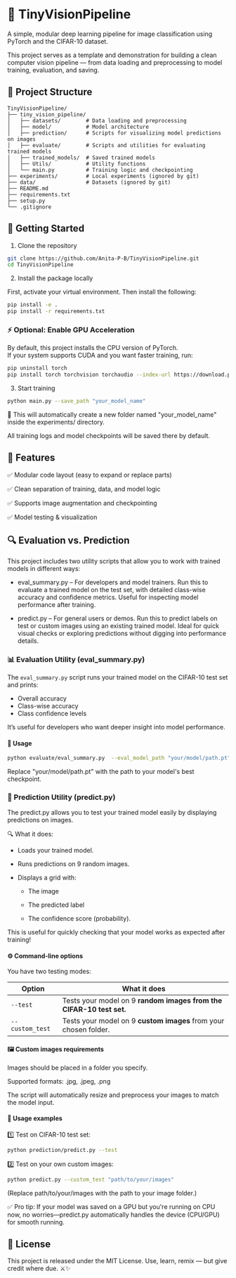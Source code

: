 # 🐉 TinyVisionPipeline
A simple, modular deep learning pipeline for image classification using PyTorch and the CIFAR-10 dataset.

This project serves as a template and demonstration for building a clean computer vision pipeline — from data loading and preprocessing to model training, evaluation, and saving.

## 📁 Project Structure
```
TinyVisionPipeline/
├── tiny_vision_pipeline/
│   ├── datasets/        # Data loading and preprocessing
│   ├── model/           # Model architecture
│   ├── prediction/      # Scripts for visualizing model predictions on images
│   ├── evaluate/        # Scripts and utilities for evaluating trained models
│   ├── trained_models/  # Saved trained models
│   ├── Utils/           # Utility functions
│   └── main.py          # Training logic and checkpointing
├── experiments/         # Local experiments (ignored by git)
├── data/                # Datasets (ignored by git)
├── README.md
├── requirements.txt
├── setup.py
└── .gitignore
```

## 🚀 Getting Started
1. Clone the repository

```bash
git clone https://github.com/Anita-P-B/TinyVisionPipeline.git
cd TinyVisionPipeline 
```

2. Install the package locally

First, activate your virtual environment.
Then install the following:
```bash
pip install -e .
pip install -r requirements.txt
```
### ⚡ Optional: Enable GPU Acceleration

By default, this project installs the CPU version of PyTorch.  
If your system supports CUDA and you want faster training, run:

```bash
pip uninstall torch
pip install torch torchvision torchaudio --index-url https://download.pytorch.org/whl/cu118
````


3. Start training 
```bash
python main.py --save_path "your_model_name"
```
📝 This will automatically create a new folder named "your_model_name" inside the experiments/ directory.

All training logs and model checkpoints will be saved there by default.

## 🔧 Features

✅ Modular code layout (easy to expand or replace parts)

✅ Clean separation of training, data, and model logic

✅ Supports image augmentation and checkpointing

✅ Model testing & visualization

## 🔍 Evaluation vs. Prediction

This project includes two utility scripts that allow you to work with trained models in different ways:

- eval_summary.py  – For developers and model trainers.
Run this to evaluate a trained model on the test set, with detailed class-wise accuracy and confidence metrics. Useful for inspecting model performance after training.

- predict.py – For general users or demos.
Run this to predict labels on test or custom images using an existing trained model. Ideal for quick visual checks or exploring predictions without digging into performance details.

### 📊 Evaluation Utility (eval_summary.py)
The `eval_summary.py` script runs your trained model on the CIFAR-10 test set and prints:

- Overall accuracy
- Class-wise accuracy
- Class confidence levels

It’s useful for developers who want deeper insight into model performance.

#### 🚀 Usage

```bash
python evaluate/eval_summary.py  --eval_model_path "your/model/path.pt" 
```
Replace "your/model/path.pt" with the path to your model's best checkpoint.

### 🔮 Prediction Utility (predict.py)

The predict.py allows you to test your trained model easily by displaying predictions on images.

🔍 What it does:
- Loads your trained model.

- Runs predictions on 9 random images.

- Displays a grid with:

    - The image
    
    - The predicted label
    
    - The confidence score (probability).

This is useful for quickly checking that your model works as expected after training!

#### ⚙️ Command-line options
You have two testing modes:

| Option          | What it does                                                        |
| --------------- | ------------------------------------------------------------------- |
| `--test`        | Tests your model on 9 **random images from the CIFAR-10 test set.** |
| `--custom_test` | Tests your model on 9 **custom images** from your chosen folder.    |

#### 🖼️ Custom images requirements
Images should be placed in a folder you specify.

Supported formats: .jpg, .jpeg, .png

The script will automatically resize and preprocess your images to match the model input.

#### 🚀 Usage examples

1️⃣ Test on CIFAR-10 test set:

```bash 
python prediction/predict.py --test
```

2️⃣ Test on your own custom images:
```bash
python predict.py --custom_test "path/to/your/images"
```
(Replace path/to/your/images with the path to your image folder.)

✅ Pro tip:
If your model was saved on a GPU but you're running on CPU now, no worries—predict.py automatically handles the device (CPU/GPU) for smooth running.

## 📜 License

This project is released under the MIT License.
Use, learn, remix — but give credit where due. ⚔️✨